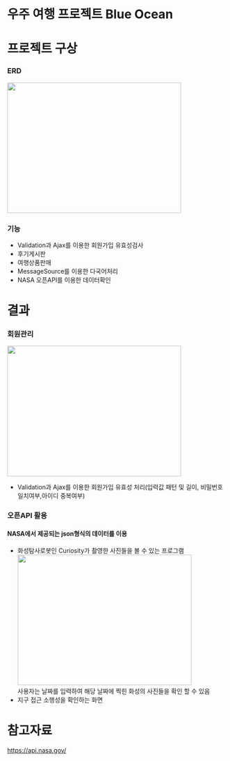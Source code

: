 # 우주 여행 프로젝트 Blue Ocean

# 프로젝트 구상
### ERD
<img src="https://user-images.githubusercontent.com/126591306/236733775-ae90706d-d574-4719-8e3f-38e572133c25.png" width="400" height="300"/> <br/>


### 기능 
+ Validation과 Ajax를 이용한 회원가입 유효성검사
+ 후기게시판
+ 여행상품판매
+ MessageSource를 이용한 다국어처리
+ NASA 오픈API를 이용한 데이터확인



# 결과

### 회원관리
<img src="https://user-images.githubusercontent.com/126591306/236671489-881f7058-e9b4-4bc2-a6db-9484a21395fe.png" width="400" height="300"/> <br/>
+ Validation과 Ajax를 이용한 회원가입 유효성 처리(입력값 패턴 및 길이, 비밀번호 일치여부,아이디 중복여부)



### 오픈API 활용 
#### NASA에서 제공되는 json형식의 데이터를 이용
+ 화성탐사로봇인 Curiosity가 촬영한 사진들을 볼 수 있는 프로그램 <br>
<img src="https://user-images.githubusercontent.com/126591306/236594945-0ecd60bb-1d4a-4875-8885-7b408f954aad.png" width="400" height="300"/> <br/>
사용자는 날짜를 입력하여 해당 날짜에 찍힌 화성의 사진들을 확인 할 수 있음  <br>
+ 지구 접근 소행성을 확인하는 화면<br>







# 참고자료
https://api.nasa.gov/
